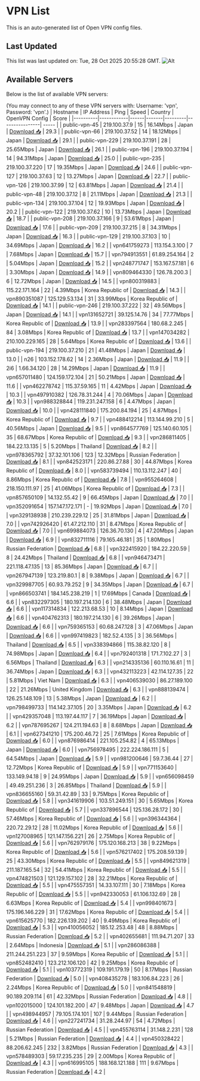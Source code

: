 # VPN List

This is an auto-generated list of Open VPN config files.

## Last Updated

This list was last updated on: Tue, 28 Oct 2025 20:55:28 GMT.
![Alt](https://repobeats.axiom.co/api/embed/186b98318ef1479477931607c1ad7d823f12451f.svg "Repobeats analytics image")

## Available Servers

Below is the list of available VPN servers:

(You may connect to any of these VPN servers with: Username: 'vpn', Password: 'vpn'.)
| Hostname | IP Address | Ping | Speed | Country | OpenVPN Config | Score |
|----------|------------|------|-------|---------|----------------| ----- |
| public-vpn-45 | 219.100.37.9 | 15 | 16.14Mbps | Japan | [Download 📥](./configs/server_0_JP.ovpn) | 29.3 |
| public-vpn-66 | 219.100.37.52 | 14 | 18.12Mbps | Japan | [Download 📥](./configs/server_1_JP.ovpn) | 29.1 |
| public-vpn-229 | 219.100.37.191 | 28 | 25.65Mbps | Japan | [Download 📥](./configs/server_2_JP.ovpn) | 26.1 |
| public-vpn-196 | 219.100.37.194 | 14 | 94.31Mbps | Japan | [Download 📥](./configs/server_3_JP.ovpn) | 25.0 |
| public-vpn-235 | 219.100.37.220 | 17 | 19.35Mbps | Japan | [Download 📥](./configs/server_4_JP.ovpn) | 24.6 |
| public-vpn-127 | 219.100.37.63 | 12 | 13.27Mbps | Japan | [Download 📥](./configs/server_5_JP.ovpn) | 22.7 |
| public-vpn-126 | 219.100.37.99 | 12 | 63.81Mbps | Japan | [Download 📥](./configs/server_6_JP.ovpn) | 21.4 |
| public-vpn-48 | 219.100.37.12 | 8 | 21.11Mbps | Japan | [Download 📥](./configs/server_7_JP.ovpn) | 21.3 |
| public-vpn-134 | 219.100.37.104 | 12 | 19.93Mbps | Japan | [Download 📥](./configs/server_8_JP.ovpn) | 20.2 |
| public-vpn-122 | 219.100.37.62 | 10 | 13.73Mbps | Japan | [Download 📥](./configs/server_9_JP.ovpn) | 18.7 |
| public-vpn-208 | 219.100.37.166 | 9 | 53.61Mbps | Japan | [Download 📥](./configs/server_10_JP.ovpn) | 17.6 |
| public-vpn-209 | 219.100.37.215 | 8 | 34.31Mbps | Japan | [Download 📥](./configs/server_11_JP.ovpn) | 16.3 |
| public-vpn-129 | 219.100.37.103 | 10 | 34.69Mbps | Japan | [Download 📥](./configs/server_12_JP.ovpn) | 16.2 |
| vpn641759273 | 113.154.3.100 | 7 | 7.68Mbps | Japan | [Download 📥](./configs/server_13_JP.ovpn) | 15.7 |
| vpn794913551 | 61.89.254.164 | 2 | 5.04Mbps | Japan | [Download 📥](./configs/server_14_JP.ovpn) | 15.2 |
| vpn248771747 | 153.167.57.181 | 6 | 3.30Mbps | Japan | [Download 📥](./configs/server_15_JP.ovpn) | 14.9 |
| vpn809464330 | 126.78.200.3 | 6 | 12.72Mbps | Japan | [Download 📥](./configs/server_16_JP.ovpn) | 14.5 |
| vpn800319883 | 115.22.171.164 | 22 | 4.39Mbps | Korea Republic of | [Download 📥](./configs/server_17_KR.ovpn) | 14.3 |
| vpn890351087 | 125.129.53.134 | 31 | 33.99Mbps | Korea Republic of | [Download 📥](./configs/server_18_KR.ovpn) | 14.1 |
| public-vpn-246 | 219.100.37.222 | 32 | 49.56Mbps | Japan | [Download 📥](./configs/server_19_JP.ovpn) | 14.1 |
| vpn131652721 | 39.125.14.76 | 34 | 77.77Mbps | Korea Republic of | [Download 📥](./configs/server_20_KR.ovpn) | 13.9 |
| vpn283397564 | 180.68.2.245 | 84 | 3.08Mbps | Korea Republic of | [Download 📥](./configs/server_21_KR.ovpn) | 13.7 |
| vpn147034282 | 210.100.229.165 | 28 | 5.64Mbps | Korea Republic of | [Download 📥](./configs/server_22_KR.ovpn) | 13.6 |
| public-vpn-194 | 219.100.37.210 | 21 | 41.48Mbps | Japan | [Download 📥](./configs/server_23_JP.ovpn) | 13.0 |
| n26 | 103.152.178.62 | 14 | 2.36Mbps | Japan | [Download 📥](./configs/server_24_JP.ovpn) | 11.9 |
| 2i6 | 1.66.34.120 | 28 | 14.29Mbps | Japan | [Download 📥](./configs/server_25_JP.ovpn) | 11.9 |
| vpn657011480 | 124.159.172.104 | 21 | 50.21Mbps | Japan | [Download 📥](./configs/server_26_JP.ovpn) | 11.6 |
| vpn462278742 | 115.37.59.165 | 11 | 4.42Mbps | Japan | [Download 📥](./configs/server_27_JP.ovpn) | 10.3 |
| vpn497910382 | 126.78.31.244 | 4 | 70.06Mbps | Japan | [Download 📥](./configs/server_28_JP.ovpn) | 10.3 |
| vpn988328844 | 119.231.247.158 | 6 | 4.47Mbps | Japan | [Download 📥](./configs/server_29_JP.ovpn) | 10.0 |
| vpn428111840 | 175.200.84.194 | 25 | 4.87Mbps | Korea Republic of | [Download 📥](./configs/server_30_KR.ovpn) | 9.7 |
| vpn488412214 | 113.144.99.210 | 5 | 40.56Mbps | Japan | [Download 📥](./configs/server_31_JP.ovpn) | 9.5 |
| vpn864577769 | 125.140.60.105 | 35 | 68.67Mbps | Korea Republic of | [Download 📥](./configs/server_32_KR.ovpn) | 9.3 |
| vpn286811405 | 184.22.13.135 | 5 | 5.20Mbps | Thailand | [Download 📥](./configs/server_33_TH.ovpn) | 8.2 |
| vpn978365792 | 37.32.101.106 | 123 | 12.32Mbps | Russian Federation | [Download 📥](./configs/server_34_RU.ovpn) | 8.1 |
| vpn842523171 | 220.86.27.88 | 30 | 44.87Mbps | Korea Republic of | [Download 📥](./configs/server_35_KR.ovpn) | 8.0 |
| vpn583739494 | 110.13.112.247 | 40 | 8.86Mbps | Korea Republic of | [Download 📥](./configs/server_36_KR.ovpn) | 7.8 |
| vpn955264608 | 218.150.111.97 | 25 | 41.06Mbps | Korea Republic of | [Download 📥](./configs/server_37_KR.ovpn) | 7.3 |
| vpn857650109 | 14.132.55.42 | 9 | 66.45Mbps | Japan | [Download 📥](./configs/server_38_JP.ovpn) | 7.0 |
| vpn352091654 | 157.147.172.171 | - | 19.92Mbps | Japan | [Download 📥](./configs/server_39_JP.ovpn) | 7.0 |
| vpn329138938 | 210.239.229.12 | 25 | 31.81Mbps | Japan | [Download 📥](./configs/server_40_JP.ovpn) | 7.0 |
| vpn742926420 | 61.47.212.110 | 31 | 8.47Mbps | Korea Republic of | [Download 📥](./configs/server_41_KR.ovpn) | 7.0 |
| vpn699884073 | 126.36.70.130 | 4 | 47.20Mbps | Japan | [Download 📥](./configs/server_42_JP.ovpn) | 6.9 |
| vpn832711116 | 79.165.46.181 | 35 | 1.80Mbps | Russian Federation | [Download 📥](./configs/server_43_RU.ovpn) | 6.8 |
| vpn322415920 | 184.22.220.59 | 8 | 24.42Mbps | Thailand | [Download 📥](./configs/server_44_TH.ovpn) | 6.8 |
| vpn946473471 | 221.118.47.135 | 13 | 85.36Mbps | Japan | [Download 📥](./configs/server_45_JP.ovpn) | 6.7 |
| vpn267947139 | 123.219.80.1 | 8 | 9.38Mbps | Japan | [Download 📥](./configs/server_46_JP.ovpn) | 6.7 |
| vpn329987705 | 60.93.79.252 | 9 | 34.35Mbps | Japan | [Download 📥](./configs/server_47_JP.ovpn) | 6.7 |
| vpn866503741 | 184.145.238.219 | 1 | 17.69Mbps | Canada | [Download 📥](./configs/server_48_CA.ovpn) | 6.6 |
| vpn832297305 | 180.197.214.130 | 6 | 38.48Mbps | Japan | [Download 📥](./configs/server_49_JP.ovpn) | 6.6 |
| vpn117314834 | 122.213.68.53 | 10 | 8.14Mbps | Japan | [Download 📥](./configs/server_50_JP.ovpn) | 6.6 |
| vpn404762313 | 180.197.214.130 | 6 | 39.26Mbps | Japan | [Download 📥](./configs/server_51_JP.ovpn) | 6.6 |
| vpn759365153 | 60.68.247.128 | 3 | 47.06Mbps | Japan | [Download 📥](./configs/server_52_JP.ovpn) | 6.6 |
| vpn997419823 | 182.52.4.135 | 3 | 36.56Mbps | Thailand | [Download 📥](./configs/server_53_TH.ovpn) | 6.5 |
| vpn338394866 | 115.38.82.120 | 8 | 74.98Mbps | Japan | [Download 📥](./configs/server_54_JP.ovpn) | 6.4 |
| vpn792401318 | 171.7.102.27 | 3 | 6.56Mbps | Thailand | [Download 📥](./configs/server_55_TH.ovpn) | 6.3 |
| vpn214335136 | 60.110.16.61 | 11 | 36.74Mbps | Japan | [Download 📥](./configs/server_56_JP.ovpn) | 6.3 |
| vpn432113223 | 42.114.127.35 | 22 | 5.81Mbps | Viet Nam | [Download 📥](./configs/server_57_VN.ovpn) | 6.3 |
| vpn406539030 | 86.27.189.100 | 22 | 21.26Mbps | United Kingdom | [Download 📥](./configs/server_58_GB.ovpn) | 6.3 |
| vpn888139474 | 126.25.148.109 | 13 | 5.38Mbps | Japan | [Download 📥](./configs/server_59_JP.ovpn) | 6.2 |
| vpn798499733 | 114.142.37.105 | 20 | 3.35Mbps | Japan | [Download 📥](./configs/server_60_JP.ovpn) | 6.2 |
| vpn429357048 | 113.197.44.117 | 7 | 36.19Mbps | Japan | [Download 📥](./configs/server_61_JP.ovpn) | 6.2 |
| vpn787695267 | 124.211.194.63 | 8 | 8.68Mbps | Japan | [Download 📥](./configs/server_62_JP.ovpn) | 6.1 |
| vpn627341210 | 175.200.46.72 | 25 | 7.61Mbps | Korea Republic of | [Download 📥](./configs/server_63_KR.ovpn) | 6.0 |
| vpn876986414 | 221.105.254.82 | 4 | 65.13Mbps | Japan | [Download 📥](./configs/server_64_JP.ovpn) | 6.0 |
| vpn756978495 | 222.224.186.111 | 5 | 64.54Mbps | Japan | [Download 📥](./configs/server_65_JP.ovpn) | 5.9 |
| vpn981200646 | 59.7.36.44 | 27 | 12.72Mbps | Korea Republic of | [Download 📥](./configs/server_66_KR.ovpn) | 5.9 |
| vpn771153640 | 133.149.94.18 | 9 | 24.95Mbps | Japan | [Download 📥](./configs/server_67_JP.ovpn) | 5.9 |
| vpn656098459 | 49.49.251.236 | 3 | 26.85Mbps | Thailand | [Download 📥](./configs/server_68_TH.ovpn) | 5.9 |
| vpn836655160 | 59.31.42.89 | 33 | 9.75Mbps | Korea Republic of | [Download 📥](./configs/server_69_KR.ovpn) | 5.8 |
| vpn341619906 | 103.51.249.151 | 30 | 5.65Mbps | Korea Republic of | [Download 📥](./configs/server_70_KR.ovpn) | 5.7 |
| vpn337896544 | 125.136.28.172 | 30 | 57.46Mbps | Korea Republic of | [Download 📥](./configs/server_71_KR.ovpn) | 5.6 |
| vpn396344364 | 220.72.29.12 | 28 | 11.02Mbps | Korea Republic of | [Download 📥](./configs/server_72_KR.ovpn) | 5.6 |
| vpn127008965 | 121.147.156.221 | 26 | 2.75Mbps | Korea Republic of | [Download 📥](./configs/server_73_KR.ovpn) | 5.6 |
| vpn762979176 | 175.120.168.213 | 38 | 9.22Mbps | Korea Republic of | [Download 📥](./configs/server_74_KR.ovpn) | 5.6 |
| vpn576217402 | 175.208.59.139 | 25 | 43.30Mbps | Korea Republic of | [Download 📥](./configs/server_75_KR.ovpn) | 5.5 |
| vpn849621319 | 211.187.165.54 | 32 | 54.41Mbps | Korea Republic of | [Download 📥](./configs/server_76_KR.ovpn) | 5.5 |
| vpn474821503 | 121.129.157.102 | 28 | 32.21Mbps | Korea Republic of | [Download 📥](./configs/server_77_KR.ovpn) | 5.5 |
| vpn475557351 | 14.33.107.111 | 30 | 7.18Mbps | Korea Republic of | [Download 📥](./configs/server_78_KR.ovpn) | 5.5 |
| vpn942330053 | 61.106.132.69 | 28 | 6.63Mbps | Korea Republic of | [Download 📥](./configs/server_79_KR.ovpn) | 5.4 |
| vpn998401673 | 175.196.146.229 | 31 | 17.62Mbps | Korea Republic of | [Download 📥](./configs/server_80_KR.ovpn) | 5.4 |
| vpn615625770 | 182.226.139.202 | 40 | 9.49Mbps | Korea Republic of | [Download 📥](./configs/server_81_KR.ovpn) | 5.3 |
| vpn410056052 | 185.12.253.48 | 48 | 8.88Mbps | Russian Federation | [Download 📥](./configs/server_82_RU.ovpn) | 5.2 |
| vpn402655681 | 111.94.71.207 | 33 | 2.64Mbps | Indonesia | [Download 📥](./configs/server_83_ID.ovpn) | 5.1 |
| vpn286086388 | 211.244.251.223 | 37 | 9.59Mbps | Korea Republic of | [Download 📥](./configs/server_84_KR.ovpn) | 5.1 |
| vpn852482410 | 123.212.106.120 | 42 | 9.25Mbps | Korea Republic of | [Download 📥](./configs/server_85_KR.ovpn) | 5.1 |
| vpn103772319 | 109.191.179.19 | 50 | 8.17Mbps | Russian Federation | [Download 📥](./configs/server_86_RU.ovpn) | 5.0 |
| vpn408435278 | 183.106.84.223 | 26 | 2.24Mbps | Korea Republic of | [Download 📥](./configs/server_87_KR.ovpn) | 5.0 |
| vpn841548819 | 90.189.209.114 | 61 | 42.32Mbps | Russian Federation | [Download 📥](./configs/server_88_RU.ovpn) | 4.8 |
| vpn102015000 | 124.101.182.200 | 47 | 9.48Mbps | Japan | [Download 📥](./configs/server_89_JP.ovpn) | 4.7 |
| vpn498944957 | 79.105.174.101 | 107 | 9.44Mbps | Russian Federation | [Download 📥](./configs/server_90_RU.ovpn) | 4.6 |
| vpn227241734 | 31.28.244.97 | 54 | 4.72Mbps | Russian Federation | [Download 📥](./configs/server_91_RU.ovpn) | 4.5 |
| vpn455763114 | 31.148.2.231 | 128 | 5.21Mbps | Russian Federation | [Download 📥](./configs/server_92_RU.ovpn) | 4.4 |
| vpn450328422 | 88.206.62.245 | 232 | 3.82Mbps | Russian Federation | [Download 📥](./configs/server_93_RU.ovpn) | 4.3 |
| vpn578489303 | 59.17.235.235 | 29 | 2.00Mbps | Korea Republic of | [Download 📥](./configs/server_94_KR.ovpn) | 4.3 |
| vpn616995105 | 188.168.121.188 | 111 | 9.67Mbps | Russian Federation | [Download 📥](./configs/server_95_RU.ovpn) | 4.2 |
